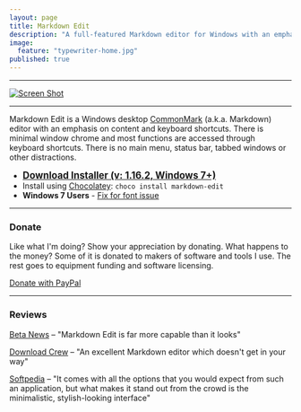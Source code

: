 ```yaml
---
layout: page
title: Markdown Edit
description: "A full-featured Markdown editor for Windows with an emphasis on content and keyboard shortcuts"
image: 
  feature: "typewriter-home.jpg"
published: true
---
```


------------------------------------------------------------------------

<div class="screenshot">
<a href="http://i.imgur.com/3zFELBl.png" target="_blank"><img src="http://i.imgur.com/3zFELBl.png" alt="Screen Shot"/></a>
</div>

------------------------------------------------------------------------

Markdown Edit is a Windows desktop [CommonMark] (a.k.a. Markdown) editor
with an emphasis on content and keyboard shortcuts. There is minimal
window chrome and most functions are accessed through keyboard
shortcuts. There is no main menu, status bar, tabbed windows or other
distractions.

-   <a href="{{ site.download }}" style="font-weight:bold; font-size:larger;">Download
    Installer (v: 1.16.2, Windows 7+)</a>
-   Install using [Chocolatey]: `choco install markdown-edit`
-   **Windows 7 Users** - [Fix for font issue]

------------------------------------------------------------------------

### Donate

Like what I'm doing? Show your appreciation by donating. What happens to
the money? Some of it is donated to makers of software and tools I use.
The rest goes to equipment funding and software licensing.

[Donate with PayPal]

------------------------------------------------------------------------

### Reviews

[Beta News] – "Markdown Edit is far more capable than it looks"

[Download Crew] – "An excellent Markdown editor which doesn't get in
your way"

[Softpedia] – "It comes with all the options that you would expect from
such an application, but what makes it stand out from the crowd is the
minimalistic, stylish-looking interface"

  [CommonMark]: http://commonmark.org
  [Chocolatey]: https://chocolatey.org/packages/markdown-edit
  [Fix for font issue]: https://github.com/mike-ward/Markdown-Edit/issues/14
  [Donate with PayPal]: https://www.paypal.com/cgi-bin/webscr?cmd=_s-xclick&hosted_button_id=XGGZ8BEED7R62
  [Beta News]: http://betanews.com/2015/11/16/markdown-edit-is-a-distraction-free-editor-for-windows/
  [Download Crew]: http://www.downloadcrew.com/article/33887-markdown_edit
  [Softpedia]: http://www.softpedia.com/get/Internet/WEB-Design/HTML-Editors/Markdown-Edit.shtml
